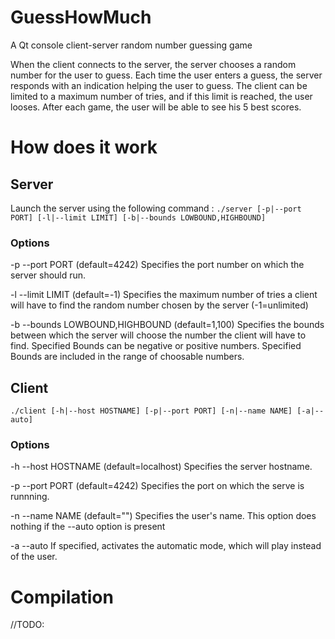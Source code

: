# GuessHowMuch
A Qt console client-server random number guessing game

When the client connects to the server, the server chooses a random number for the user to guess.
Each time the user enters a guess, the server responds with an indication helping the user to guess.
The client can be limited to a maximum number of tries, and if this limit is reached, the user looses.
After each game, the user will be able to see his 5 best scores.

# How does it work

## Server

Launch the server using the following command :
```./server [-p|--port PORT] [-l|--limit LIMIT] [-b|--bounds LOWBOUND,HIGHBOUND]```

### Options
-p --port	PORT (default=4242)
  Specifies the port number on which the server should run.
  
-l --limit LIMIT (default=-1)
  Specifies the maximum number of tries a client will have to find the random number chosen by the server (-1=unlimited)
  
-b --bounds LOWBOUND,HIGHBOUND (default=1,100)
  Specifies the bounds between which the server will choose the number the client will have to find.
  Specified Bounds can be negative or positive numbers.
  Specified Bounds are included in the range of choosable numbers.

## Client

```./client [-h|--host HOSTNAME] [-p|--port PORT] [-n|--name NAME] [-a|--auto]```

### Options

-h --host	HOSTNAME (default=localhost)
  Specifies the server hostname.
  
-p --port	PORT (default=4242)
  Specifies the port on which the serve is runnning. 
  
-n --name	NAME (default="")
  Specifies the user's name.
  This option does nothing if the --auto option is present

-a --auto
  If specified, activates the automatic mode, which will play instead of the user.

# Compilation

//TODO:
